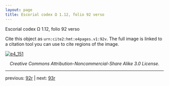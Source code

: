 ```yaml
---
layout: page
title: Escorial codex Ω 1.12, folio 92 verso
---
```


Escorial codex Ω 1.12, folio 92 verso

Cite this object as `urn:cite2:hmt:e4pages.v1:92v`.  The full image is linked to a citation tool you can use to cite regions of the image.

[![e4_151](http://www.homermultitext.org/iipsrv?IIIF=/project/homer/pyramidal/deepzoom/hmt/e4img/2017a/e4_151.tif/full/800,/0/default.jpg)](http://www.homermultitext.org/ict2/?urn=urn:cite2:hmt:e4img.2017a:e4_151) 

<p style="text-align: center; font-style: italic;">Creative Commons Attribution-Noncommercial-Share Alike 3.0 License.</p>

---

previous: [92r](../92r/) | next: [93r](../93r/)
